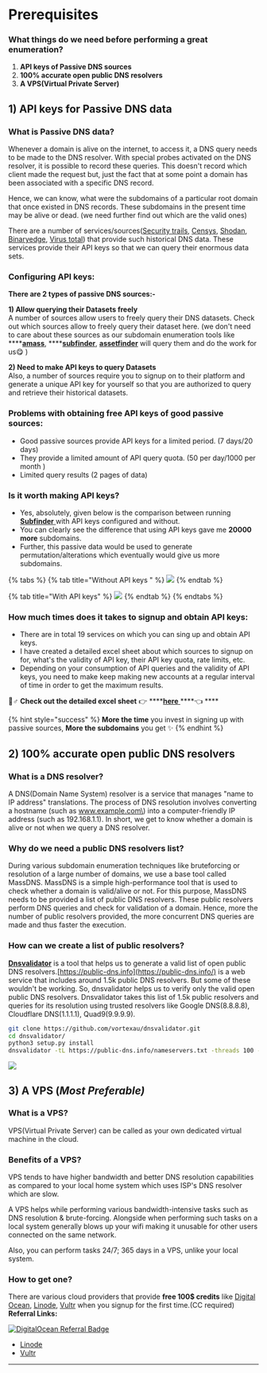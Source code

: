 # Prerequisites

### What things do we need before performing a great enumeration?

1. **API keys of Passive DNS sources**
2. **100% accurate open public DNS resolvers**
3. **A VPS\(Virtual Private Server\)**



## 1\) API keys for Passive DNS data

### What is Passive DNS data?

Whenever a domain is alive on the internet, to access it, a DNS query needs to be made to the DNS resolver. With special probes activated on the DNS resolver, it is possible to record these queries. This doesn't record which client made the request but, just the fact that at some point a domain has been associated with a specific DNS record.

Hence, we can know, what were the subdomains of a particular root domain that once existed in DNS records. These subdomains in the present time may be alive or dead. \(we need further find out which are the valid ones\)

There are a number of services/sources\([Security trails](https://securitytrails.com/), [Censys](https://censys.io/), [Shodan](https://www.shodan.io/), [Binaryedge](https://www.binaryedge.io/), [Virus total](https://www.virustotal.com/gui/)\) that provide such historical DNS data. These services provide their API keys so that we can query their enormous data sets. 

### Configuring API keys:

**There are 2 types of passive DNS sources:-**

**1\) Allow querying their Datasets freely**  
A number of sources allow users to freely query their DNS datasets. Check out which sources allow to freely query their dataset here. \(we don't need to care about these sources as our subdomain enumeration tools like ****[**amass**](https://github.com/OWASP/Amass), ****[**subfinder**](https://github.com/projectdiscovery/subfinder), [**assetfinder**](https://github.com/tomnomnom/assetfinder) will query them and do the work for us😋 \)

**2\) Need to make API keys to query Datasets**  
Also, a number of sources require you to signup on to their platform and generate a unique API key for yourself so that you are authorized to query and retrieve their historical datasets.

### Problems with obtaining free API keys of good passive sources:

* Good passive sources provide API keys for a limited period. \(7 days/20 days\)
* They provide a limited amount of API query quota. \(50 per day/1000 per month \)
* Limited query results \(2 pages of data\)

### Is it worth making API keys?

* Yes, absolutely, given below is the comparison between running [**Subfinder** ](https://github.com/projectdiscovery/subfinder)with API keys configured and without.
* You can clearly see the difference that using API keys gave me **20000 more** subdomains.
* Further, this passive data would be used to generate permutation/alterations which eventually would give us more subdomains.

{% tabs %}
{% tab title="Without API keys " %}
![](../.gitbook/assets/subfinderwithout.png)
{% endtab %}

{% tab title="With API keys" %}
![](../.gitbook/assets/subfinderconfig.png)
{% endtab %}
{% endtabs %}

### How much times does it takes to signup and obtain API keys:

* There are in total 19 services on which you can sing up and obtain API keys.
* I have created a detailed excel sheet about which sources to signup on for, what's the validity of API key, their API key quota, rate limits, etc.
* Depending on your consumption of API queries and the validity of API keys, you need to make keep making new accounts at a regular interval of time in order to get the maximum results.

💁♂ **Check out the detailed excel sheet** 👉 ****[**here** ](https://docs.google.com/spreadsheets/d/1w75gcdytSRtZqGHMo852x2ffl8CC4FhxmHzR0gvII-Y/edit?usp=sharing)\*\*\*\*👈 ****

{% hint style="success" %}
**More the time** you invest in signing up with passive sources, **More the subdomains** you get ✨
{% endhint %}

## 2\) 100% accurate open public DNS resolvers

### What is a DNS resolver?

A DNS\(Domain Name System\) resolver is a service that manages "name to IP address" translations. The process of DNS resolution involves converting a hostname \(such as www.example.com\) into a computer-friendly IP address \(such as 192.168.1.1\). In short, we get to know whether a domain is alive or not when we query a DNS resolver.

### Why do we need a public DNS resolvers list?

During various subdomain enumeration techniques like bruteforcing or resolution of a large number of domains, we use a base tool called MassDNS. MassDNS is a simple high-performance tool that is used to check whether a domain is valid/alive or not. For this purpose, MassDNS needs to be provided a list of public DNS resolvers. These public resolvers perform DNS queries and check for validation of a domain. Hence, more the number of public resolvers provided, the more concurrent DNS queries are made and thus faster the execution.  


### How can we create a list of public resolvers?

[**Dnsvalidator**](https://github.com/vortexau/dnsvalidator) is a tool that helps us to generate a valid list of open public DNS resolvers.[https://public-dns.info](https://public-dns.info/) is a web service that includes around 1.5k public DNS resolvers. But some of these wouldn't be working. So, dnsvalidator helps us to verify only the valid open public DNS resolvers. Dnsvalidator takes this list of 1.5k public resolvers and queries for its resolution using trusted resolvers like Google DNS\(8.8.8.8\), Cloudflare DNS\(1.1.1.1\), Quad9\(9.9.9.9\).

```bash
git clone https://github.com/vortexau/dnsvalidator.git
cd dnsvalidator/
python3 setup.py install
dnsvalidator -tL https://public-dns.info/nameservers.txt -threads 100 -o resolvers.txt
```

![](../.gitbook/assets/dnsvalidator1.png)

## 3\) A VPS \(_Most Preferable\)_

### What is a VPS?

VPS\(Virtual Private Server\) can be called as your own dedicated virtual machine in the cloud. 

### Benefits of a VPS?

VPS tends to have higher bandwidth and better DNS resolution capabilities as compared to your local home system which uses ISP's DNS resolver which are slow.

A VPS helps while performing various bandwidth-intensive tasks such as DNS resolution & brute-forcing. Alongside when performing such tasks on a local system generally blows up your wifi making it unusable for other users connected on the same network.

Also, you can perform tasks 24/7; 365 days in a VPS, unlike your local system.

### How to get one?

There are various cloud providers that provide **free 100$ credits** like [Digital Ocean](https://www.digitalocean.com/), [Linode](https://www.linode.com/), [Vultr](https://www.vultr.com/) when you signup for the first time.\(CC required\)  
**Referral Links:**

[![DigitalOcean Referral Badge](https://web-platforms.sfo2.digitaloceanspaces.com/WWW/Badge%203.svg)](https://www.digitalocean.com/?refcode=9961f826b4d3&utm_campaign=Referral_Invite&utm_medium=Referral_Program&utm_source=badge)

* [Linode](https://www.linode.com/?r=3e95d563ede9af9901189e9476917c9338b7108f)
* [Vultr](https://www.vultr.com/promo/try100)

  
****





